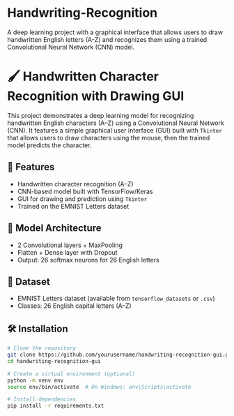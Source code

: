 # Handwriting-Recognition
A deep learning project with a graphical interface that allows users to draw handwritten English letters (A-Z) and recognizes them using a trained Convolutional Neural Network (CNN) model.

# 🖌️ Handwritten Character Recognition with Drawing GUI

This project demonstrates a deep learning model for recognizing handwritten English characters (A–Z) using a Convolutional Neural Network (CNN). It features a simple graphical user interface (GUI) built with `Tkinter` that allows users to draw characters using the mouse, then the trained model predicts the character.

## 📌 Features
- Handwritten character recognition (A–Z)
- CNN-based model built with TensorFlow/Keras
- GUI for drawing and prediction using `Tkinter`
- Trained on the EMNIST Letters dataset

## 🧠 Model Architecture
- 2 Convolutional layers + MaxPooling
- Flatten + Dense layer with Dropout
- Output: 26 softmax neurons for 26 English letters

## 📂 Dataset
- EMNIST Letters dataset (available from `tensorflow_datasets` or `.csv`)
- Classes: 26 English capital letters (A–Z)

## 🛠️ Installation

```bash
# Clone the repository
git clone https://github.com/yourusername/handwriting-recognition-gui.git
cd handwriting-recognition-gui

# Create a virtual environment (optional)
python -m venv env
source env/bin/activate  # On Windows: env\Scripts\activate

# Install dependencies
pip install -r requirements.txt
